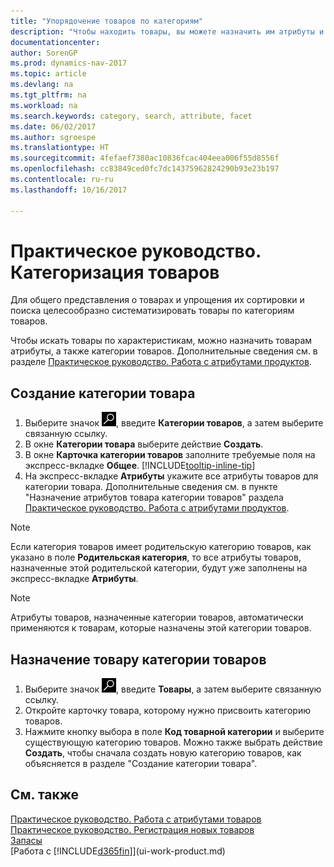 ```yaml
---
title: "Упорядочение товаров по категориям"
description: "Чтобы находить товары, вы можете назначить им атрибуты и упорядочить их по категориям."
documentationcenter: 
author: SorenGP
ms.prod: dynamics-nav-2017
ms.topic: article
ms.devlang: na
ms.tgt_pltfrm: na
ms.workload: na
ms.search.keywords: category, search, attribute, facet
ms.date: 06/02/2017
ms.author: sgroespe
ms.translationtype: HT
ms.sourcegitcommit: 4fefaef7380ac10836fcac404eea006f55d8556f
ms.openlocfilehash: cc83849ced0fc7dc14375962824290b93e23b197
ms.contentlocale: ru-ru
ms.lasthandoff: 10/16/2017

---
```

# <a name="how-to-categorize-items"></a>Практическое руководство. Категоризация товаров
Для общего представления о товарах и упрощения их сортировки и поиска целесообразно систематизировать товары по категориям товаров.

Чтобы искать товары по характеристикам, можно назначить товарам атрибуты, а также категории товаров. Дополнительные сведения см. в разделе [Практическое руководство. Работа с атрибутами продуктов](inventory-how-work-item-attributes.md).

## <a name="to-create-an-item-category"></a>Создание категории товара
1. Выберите значок ![Поиск страницы или отчета](media/ui-search/search_small.png "Значок поиска страницы или отчета"), введите **Категории товаров**, а затем выберите связанную ссылку.
2. В окне **Категории товара** выберите действие **Создать**.
3. В окне **Карточка категории товаров** заполните требуемые поля на экспресс-вкладке **Общее**. [!INCLUDE[tooltip-inline-tip](includes/tooltip-inline-tip_md.md)]
4. На экспресс-вкладке **Атрибуты** укажите все атрибуты товаров для категории товара. Дополнительные сведения см. в пункте "Назначение атрибутов товара категории товаров" раздела [Практическое руководство. Работа с атрибутами продуктов](inventory-how-work-item-attributes.md).

> [!NOTE]  
>   Если категория товаров имеет родительскую категорию товаров, как указано в поле **Родительская категория**, то все атрибуты товаров, назначенные этой родительской категории, будут уже заполнены на экспресс-вкладке **Атрибуты**.

> [!NOTE]  
>   Атрибуты товаров, назначенные категории товаров, автоматически применяются к товарам, которые назначены этой категории товаров.

## <a name="to-assign-an-item-category-to-an-item"></a>Назначение товару категории товаров
1. Выберите значок ![Поиск страницы или отчета](media/ui-search/search_small.png "Значок поиска страницы или отчета"), введите **Товары**, а затем выберите связанную ссылку.
2. Откройте карточку товара, которому нужно присвоить категорию товаров.
3. Нажмите кнопку выбора в поле **Код товарной категории** и выберите существующую категорию товаров. Можно также выбрать действие **Создать**, чтобы сначала создать новую категорию товаров, как объясняется в разделе "Создание категории товара".

## <a name="see-also"></a>См. также
[Практическое руководство. Работа с атрибутами товаров](inventory-how-work-item-attributes.md)  
[Практическое руководство. Регистрация новых товаров](inventory-how-register-new-items.md)  
[Запасы](inventory-manage-inventory.md)  
[Работа с [!INCLUDE[d365fin](includes/d365fin_md.md)]](ui-work-product.md)

